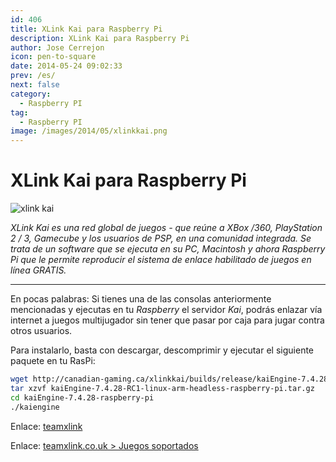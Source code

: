 ```yaml
---
id: 406
title: XLink Kai para Raspberry Pi
description: XLink Kai para Raspberry Pi
author: Jose Cerrejon
icon: pen-to-square
date: 2014-05-24 09:02:33
prev: /es/
next: false
category:
  - Raspberry PI
tag:
  - Raspberry PI
image: /images/2014/05/xlinkkai.png
---
```


# XLink Kai para Raspberry Pi

![xlink kai](/images/2014/05/xlinkkai.png)

*XLink Kai es una red global de juegos - que reúne a XBox /360, PlayStation 2 / 3, Gamecube y los usuarios de PSP, en una comunidad integrada. Se trata de un software que se ejecuta en su PC, Macintosh y ahora Raspberry Pi que le permite reproducir el sistema de enlace habilitado de juegos en línea GRATIS.*

- - -
En pocas palabras: Si tienes una de las consolas anteriormente mencionadas y ejecutas en tu *Raspberry* el servidor *Kai*, podrás enlazar vía internet a juegos multijugador sin tener que pasar por caja para jugar contra otros usuarios.

Para instalarlo, basta con descargar, descomprimir y ejecutar el siguiente paquete en tu RasPi:

```bash
wget http://canadian-gaming.ca/xlinkkai/builds/release/kaiEngine-7.4.28-RC1-linux-arm-headless-raspberry-pi.tar.gz
tar xzvf kaiEngine-7.4.28-RC1-linux-arm-headless-raspberry-pi.tar.gz
cd kaiEngine-7.4.28-raspberry-pi
./kaiengine
```

Enlace: [teamxlink](http://es.teamxlink.co.uk/)

Enlace: [teamxlink.co.uk > Juegos soportados](http://www.teamxlink.co.uk/?go=games)